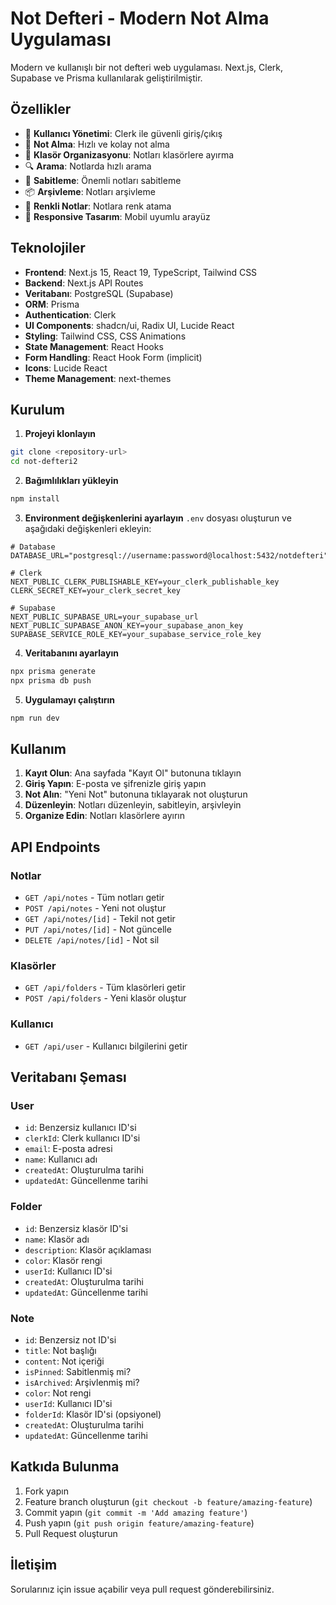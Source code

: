 # Not Defteri - Modern Not Alma Uygulaması

Modern ve kullanışlı bir not defteri web uygulaması. Next.js, Clerk, Supabase ve Prisma kullanılarak geliştirilmiştir.

## Özellikler

- 🔐 **Kullanıcı Yönetimi**: Clerk ile güvenli giriş/çıkış
- 📝 **Not Alma**: Hızlı ve kolay not alma
- 📁 **Klasör Organizasyonu**: Notları klasörlere ayırma
- 🔍 **Arama**: Notlarda hızlı arama
- 📌 **Sabitleme**: Önemli notları sabitleme
- 📦 **Arşivleme**: Notları arşivleme
- 🎨 **Renkli Notlar**: Notlara renk atama
- 📱 **Responsive Tasarım**: Mobil uyumlu arayüz

## Teknolojiler

- **Frontend**: Next.js 15, React 19, TypeScript, Tailwind CSS
- **Backend**: Next.js API Routes
- **Veritabanı**: PostgreSQL (Supabase)
- **ORM**: Prisma
- **Authentication**: Clerk
- **UI Components**: shadcn/ui, Radix UI, Lucide React
- **Styling**: Tailwind CSS, CSS Animations
- **State Management**: React Hooks
- **Form Handling**: React Hook Form (implicit)
- **Icons**: Lucide React
- **Theme Management**: next-themes

## Kurulum

1. **Projeyi klonlayın**
```bash
git clone <repository-url>
cd not-defteri2
```

2. **Bağımlılıkları yükleyin**
```bash
npm install
```

3. **Environment değişkenlerini ayarlayın**
`.env` dosyası oluşturun ve aşağıdaki değişkenleri ekleyin:

```env
# Database
DATABASE_URL="postgresql://username:password@localhost:5432/notdefteri"

# Clerk
NEXT_PUBLIC_CLERK_PUBLISHABLE_KEY=your_clerk_publishable_key
CLERK_SECRET_KEY=your_clerk_secret_key

# Supabase
NEXT_PUBLIC_SUPABASE_URL=your_supabase_url
NEXT_PUBLIC_SUPABASE_ANON_KEY=your_supabase_anon_key
SUPABASE_SERVICE_ROLE_KEY=your_supabase_service_role_key
```

4. **Veritabanını ayarlayın**
```bash
npx prisma generate
npx prisma db push
```

5. **Uygulamayı çalıştırın**
```bash
npm run dev
```

## Kullanım

1. **Kayıt Olun**: Ana sayfada "Kayıt Ol" butonuna tıklayın
2. **Giriş Yapın**: E-posta ve şifrenizle giriş yapın
3. **Not Alın**: "Yeni Not" butonuna tıklayarak not oluşturun
4. **Düzenleyin**: Notları düzenleyin, sabitleyin, arşivleyin
5. **Organize Edin**: Notları klasörlere ayırın

## API Endpoints

### Notlar
- `GET /api/notes` - Tüm notları getir
- `POST /api/notes` - Yeni not oluştur
- `GET /api/notes/[id]` - Tekil not getir
- `PUT /api/notes/[id]` - Not güncelle
- `DELETE /api/notes/[id]` - Not sil

### Klasörler
- `GET /api/folders` - Tüm klasörleri getir
- `POST /api/folders` - Yeni klasör oluştur

### Kullanıcı
- `GET /api/user` - Kullanıcı bilgilerini getir

## Veritabanı Şeması

### User
- `id`: Benzersiz kullanıcı ID'si
- `clerkId`: Clerk kullanıcı ID'si
- `email`: E-posta adresi
- `name`: Kullanıcı adı
- `createdAt`: Oluşturulma tarihi
- `updatedAt`: Güncellenme tarihi

### Folder
- `id`: Benzersiz klasör ID'si
- `name`: Klasör adı
- `description`: Klasör açıklaması
- `color`: Klasör rengi
- `userId`: Kullanıcı ID'si
- `createdAt`: Oluşturulma tarihi
- `updatedAt`: Güncellenme tarihi

### Note
- `id`: Benzersiz not ID'si
- `title`: Not başlığı
- `content`: Not içeriği
- `isPinned`: Sabitlenmiş mi?
- `isArchived`: Arşivlenmiş mi?
- `color`: Not rengi
- `userId`: Kullanıcı ID'si
- `folderId`: Klasör ID'si (opsiyonel)
- `createdAt`: Oluşturulma tarihi
- `updatedAt`: Güncellenme tarihi

## Katkıda Bulunma

1. Fork yapın
2. Feature branch oluşturun (`git checkout -b feature/amazing-feature`)
3. Commit yapın (`git commit -m 'Add amazing feature'`)
4. Push yapın (`git push origin feature/amazing-feature`)
5. Pull Request oluşturun

## İletişim

Sorularınız için issue açabilir veya pull request gönderebilirsiniz.
